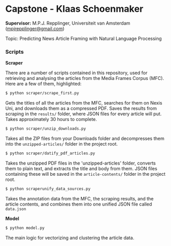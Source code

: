 # Capstone - Klaas Schoenmaker
**Supervisor:** M.P.J. Repplinger, Universiteit van Amsterdam (mpjrepplinger@gmail.com)

Topic: Predicting News Article Framing with Natural Language Processing

### Scripts

**Scraper**

There are a number of scripts contained in this repository, used for retrieving and analysing 
the articles from the Media Frames Corpus (MFC). Here are a few of them, highlighted:

```sh
$ python scraper/scrape_first.py
```
Gets the titles of all the articles from the MFC, searches for them on Nexis Uni, and downloads 
them as a compressed PDF.
Saves the results from scraping in the `results/` folder, where JSON files for every article
will put.
Takes approximately 30 hours to complete.

```sh
$ python scraper/unzip_downloads.py
```
Takes all the ZIP files from your Downloads folder and decompresses them into the `unzipped-articles/`
folder in the project root.

```sh
$ python scraper/datify_pdf_articles.py
```
Takes the unzipped PDF files in the 'unzipped-articles' folder, converts them to plain text, and 
extracts the title and body from them. JSON files containing these will be saved in the `article-contents/`
folder in the project root.

```sh
$ python scraperunify_data_sources.py
```
Takes the annotation data from the MFC, the scraping results, and the article contents, and combines them
into one unified JSON file called `data.json`

**Model**
```sh
$ python model.py
```
The main logic for vectorizing and clustering the article data.
